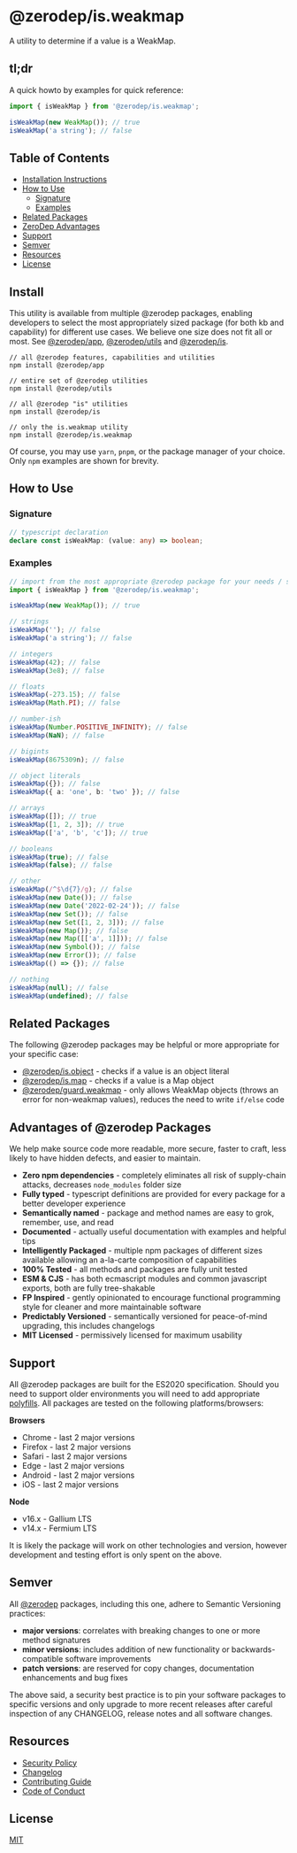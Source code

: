 # @zerodep/is.weakmap

A utility to determine if a value is a WeakMap.

## tl;dr

A quick howto by examples for quick reference:

```typescript
import { isWeakMap } from '@zerodep/is.weakmap';

isWeakMap(new WeakMap()); // true
isWeakMap('a string'); // false
```

## Table of Contents

- [Installation Instructions](#install)
- [How to Use](#how-to-use)
  - [Signature](#signature)
  - [Examples](#examples)
- [Related Packages](#related-packages)
- [ZeroDep Advantages](#advantages-of-zerodep-packages)
- [Support](#support)
- [Semver](#semver)
- [Resources](#resources)
- [License](#license)

## Install

This utility is available from multiple @zerodep packages, enabling developers to select the most appropriately sized package (for both kb and capability) for different use cases. We believe one size does not fit all or most. See [@zerodep/app](https://www.npmjs.com/package/@zerodep/app), [@zerodep/utils](https://www.npmjs.com/package/@zerodep/utils) and [@zerodep/is](https://www.npmjs.com/package/@zerodep/is).

```
// all @zerodep features, capabilities and utilities
npm install @zerodep/app

// entire set of @zerodep utilities
npm install @zerodep/utils

// all @zerodep "is" utilities
npm install @zerodep/is

// only the is.weakmap utility
npm install @zerodep/is.weakmap
```

Of course, you may use `yarn`, `pnpm`, or the package manager of your choice. Only `npm` examples are shown for brevity.

## How to Use

### Signature

```typescript
// typescript declaration
declare const isWeakMap: (value: any) => boolean;
```

### Examples

```typescript
// import from the most appropriate @zerodep package for your needs / specific use case (see the Install section above)
import { isWeakMap } from '@zerodep/is.weakmap';

isWeakMap(new WeakMap()); // true

// strings
isWeakMap(''); // false
isWeakMap('a string'); // false

// integers
isWeakMap(42); // false
isWeakMap(3e8); // false

// floats
isWeakMap(-273.15); // false
isWeakMap(Math.PI); // false

// number-ish
isWeakMap(Number.POSITIVE_INFINITY); // false
isWeakMap(NaN); // false

// bigints
isWeakMap(8675309n); // false

// object literals
isWeakMap({}); // false
isWeakMap({ a: 'one', b: 'two' }); // false

// arrays
isWeakMap([]); // true
isWeakMap([1, 2, 3]); // true
isWeakMap(['a', 'b', 'c']); // true

// booleans
isWeakMap(true); // false
isWeakMap(false); // false

// other
isWeakMap(/^$\d{7}/g); // false
isWeakMap(new Date()); // false
isWeakMap(new Date('2022-02-24')); // false
isWeakMap(new Set()); // false
isWeakMap(new Set([1, 2, 3])); // false
isWeakMap(new Map()); // false
isWeakMap(new Map([['a', 1]])); // false
isWeakMap(new Symbol()); // false
isWeakMap(new Error()); // false
isWeakMap(() => {}); // false

// nothing
isWeakMap(null); // false
isWeakMap(undefined); // false
```

## Related Packages

The following @zerodep packages may be helpful or more appropriate for your specific case:

- [@zerodep/is.object](https://www.npmjs.com/package/@zerodep/is.object) - checks if a value is an object literal
- [@zerodep/is.map](https://www.npmjs.com/package/@zerodep/is.set) - checks if a value is a Map object
- [@zerodep/guard.weakmap](https://www.npmjs.com/package/@zerodep/guard.weakmap) - only allows WeakMap objects (throws an error for non-weakmap values), reduces the need to write `if/else` code

## Advantages of @zerodep Packages

We help make source code more readable, more secure, faster to craft, less likely to have hidden defects, and easier to maintain.

- **Zero npm dependencies** - completely eliminates all risk of supply-chain attacks, decreases `node_modules` folder size
- **Fully typed** - typescript definitions are provided for every package for a better developer experience
- **Semantically named** - package and method names are easy to grok, remember, use, and read
- **Documented** - actually useful documentation with examples and helpful tips
- **Intelligently Packaged** - multiple npm packages of different sizes available allowing an a-la-carte composition of capabilities
- **100% Tested** - all methods and packages are fully unit tested
- **ESM & CJS** - has both ecmascript modules and common javascript exports, both are fully tree-shakable
- **FP Inspired** - gently opinionated to encourage functional programming style for cleaner and more maintainable software
- **Predictably Versioned** - semantically versioned for peace-of-mind upgrading, this includes changelogs
- **MIT Licensed** - permissively licensed for maximum usability

## Support

All @zerodep packages are built for the ES2020 specification. Should you need to support older environments you will need to add appropriate [polyfills](https://developer.mozilla.org/en-US/docs/Glossary/Polyfill). All packages are tested on the following platforms/browsers:

**Browsers**

- Chrome - last 2 major versions
- Firefox - last 2 major versions
- Safari - last 2 major versions
- Edge - last 2 major versions
- Android - last 2 major versions
- iOS - last 2 major versions

**Node**

- v16.x - Gallium LTS
- v14.x - Fermium LTS

It is likely the package will work on other technologies and version, however development and testing effort is only spent on the above.

## Semver

All [@zerodep](https://github.com/cdepage/zerodep) packages, including this one, adhere to Semantic Versioning practices:

- **major versions**: correlates with breaking changes to one or more method signatures
- **minor versions**: includes addition of new functionality or backwards-compatible software improvements
- **patch versions**: are reserved for copy changes, documentation enhancements and bug fixes

The above said, a security best practice is to pin your software packages to specific versions and only upgrade to more recent releases after careful inspection of any CHANGELOG, release notes and all software changes.

## Resources

- [Security Policy](https://github.com/cdepage/zerodep/blob/main/SECURITY.md)
- [Changelog](https://github.com/cdepage/zerodep/blob/main/packages/is/is.weakmap/CHANGELOG.md)
- [Contributing Guide](https://github.com/cdepage/zerodep/blob/main/CONTRIBUTING.md)
- [Code of Conduct](https://github.com/cdepage/zerodep/blob/main/CODE_OF_CONDUCT.md)

## License

[MIT](https://github.com/cdepage/zerodep/blob/main/LICENSE)
